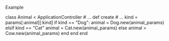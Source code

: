 Example

class Animal < ApplicationController
    # ...
    def create
    # ...
        kind = params[:animal][:kind]
        if kind == "Dog":
            animal = Dog.new(animal_params)
        elsif kind == "Cat"
            animal = Cat.new(animal_params)
        else
            animal = Cow.new(animal_params)
        end
    end
end
